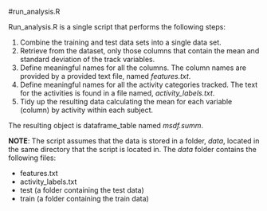 #run_analysis.R

Run_analysis.R is a single script that performs the following steps:
1. Combine the training and test data sets into a single data set.
2. Retrieve from the dataset, only those columns that contain the mean and standard deviation of the track variables.
3. Define meaningful names for all the columns. The column names are provided by a provided text file, named _features.txt_.
4. Define meaningful names for all the activity categories tracked. The text for the activities is found in a file named, *activity_labels.txt*.
5. Tidy up the resulting data calculating the mean for each variable (column) by activity within each subject.

The resulting object is dataframe_table named *msdf.summ*.

__NOTE__: The script assumes that the data is stored in a folder, _data_, located in the same directory that the script is located in. The _data_ folder contains the following files:
* features.txt
* activity_labels.txt
* test (a folder containing the test data)
* train (a folder containing the train data)